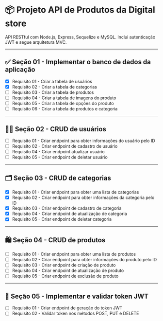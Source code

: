 # 📦 Projeto API de Produtos da Digital store

API RESTful com Node.js, Express, Sequelize e MySQL. Inclui autenticação JWT e segue arquitetura MVC.

---

## ✅ Seção 01 - Implementar o banco de dados da aplicação

- [x] Requisito 01 - Criar a tabela de usuários  
- [x] Requisito 02 - Criar a tabela de categorias  
- [ ] Requisito 03 - Criar a tabela de produtos  
- [ ] Requisito 04 - Criar a tabela de imagens do produto  
- [ ] Requisito 05 - Criar a tabela de opções do produto  
- [ ] Requisito 06 - Criar a tabela de produtos e categoria  

---

## 🧑‍💻 Seção 02 - CRUD de usuários

- [ ] Requisito 01 - Criar endpoint para obter informações do usuário pelo ID  
- [ ] Requisito 02 - Criar endpoint de cadastro de usuário  
- [ ] Requisito 04 - Criar endpoint atualizar usuário  
- [ ] Requisito 05 - Criar endpoint de deletar usuário  

---

## 🗂️ Seção 03 - CRUD de categorias

- [x] Requisito 01 - Criar endpoint para obter uma lista de categorias  
- [x] Requisito 02 - Criar endpoint para obter informações da categoria pelo ID  
- [x] Requisito 03 - Criar endpoint de cadastro de categoria  
- [x] Requisito 04 - Criar endpoint de atualização de categoria  
- [x] Requisito 05 - Criar endpoint de deletar categoria  

---

## 🛍️ Seção 04 - CRUD de produtos

- [ ] Requisito 01 - Criar endpoint para obter uma lista de produtos  
- [ ] Requisito 02 - Criar endpoint para obter informações do produto pelo ID  
- [ ] Requisito 03 - Criar endpoint de criação de produto  
- [ ] Requisito 04 - Criar endpoint de atualização de produto  
- [ ] Requisito 05 - Criar endpoint de exclusão de produto  

---

## 🔐 Seção 05 - Implementar e validar token JWT

- [ ] Requisito 01 - Criar endpoint de geração do token JWT  
- [ ] Requisito 02 - Validar token nos métodos POST, PUT e DELETE  
